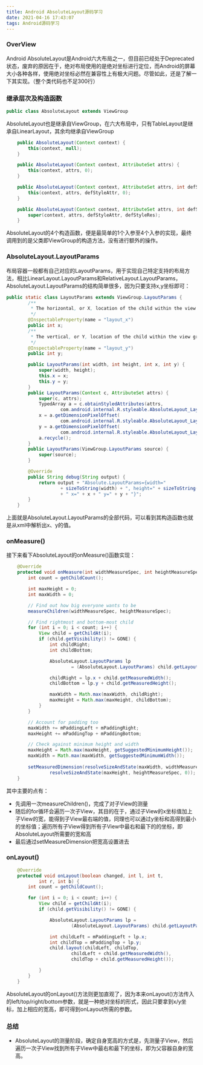 ```yaml
---
title: Android AbsoluteLayout源码学习
date: 2021-04-16 17:43:07
tags: Android源码学习
---
```

### OverView
Android AbsoluteLayout是Android六大布局之一，但目前已经处于Deprecated状态，废弃的原因在于，绝对布局使用的是绝对坐标进行定位，而Android的屏幕大小各种各样，使用绝对坐标必然在兼容性上有极大问题。尽管如此，还是了解一下其实现。（整个类代码也不足300行）

### 继承层次及构造函数
``` java
public class AbsoluteLayout extends ViewGroup
```
AbsoluteLayout也是继承自ViewGroup，在六大布局中，只有TableLayout是继承自LinearLayout，其余均继承自ViewGroup

``` java
    public AbsoluteLayout(Context context) {
        this(context, null);
    }

    public AbsoluteLayout(Context context, AttributeSet attrs) {
        this(context, attrs, 0);
    }

    public AbsoluteLayout(Context context, AttributeSet attrs, int defStyleAttr) {
        this(context, attrs, defStyleAttr, 0);
    }

    public AbsoluteLayout(Context context, AttributeSet attrs, int defStyleAttr, int defStyleRes) {
        super(context, attrs, defStyleAttr, defStyleRes);
    }
```
AbsoluteLayout的4个构造函数，便是最简单的1个入参至4个入参的实现，最终调用到的是父类即ViewGroup的构造方法，没有进行额外的操作。

### AbsoluteLayout.LayoutParams
布局容器一般都有自己对应的LayoutParams，用于实现自己特定支持的布局方法，相比LinearLayout.LayoutParams和RelativeLayout.LayoutParams，AbsoluteLayout.LayoutParams的结构简单很多，因为只要支持x,y坐标即可：
``` java
public static class LayoutParams extends ViewGroup.LayoutParams {
        /**
         * The horizontal, or X, location of the child within the view group.
         */
        @InspectableProperty(name = "layout_x")
        public int x;
        /**
         * The vertical, or Y, location of the child within the view group.
         */
        @InspectableProperty(name = "layout_y")
        public int y;

        public LayoutParams(int width, int height, int x, int y) {
            super(width, height);
            this.x = x;
            this.y = y;
        }
        public LayoutParams(Context c, AttributeSet attrs) {
            super(c, attrs);
            TypedArray a = c.obtainStyledAttributes(attrs,
                    com.android.internal.R.styleable.AbsoluteLayout_Layout);
            x = a.getDimensionPixelOffset(
                    com.android.internal.R.styleable.AbsoluteLayout_Layout_layout_x, 0);
            y = a.getDimensionPixelOffset(
                    com.android.internal.R.styleable.AbsoluteLayout_Layout_layout_y, 0);
            a.recycle();
        }
        public LayoutParams(ViewGroup.LayoutParams source) {
            super(source);
        }

        @Override
        public String debug(String output) {
            return output + "Absolute.LayoutParams={width="
                    + sizeToString(width) + ", height=" + sizeToString(height)
                    + " x=" + x + " y=" + y + "}";
        }
    }
```
上面就是AbsoluteLayout.LayoutParams的全部代码，可以看到其构造函数也就是从xml中解析出x、y的值。

### onMeasure()
接下来看下AbsoluteLayout的onMeasure()函数实现：
``` java
    @Override
    protected void onMeasure(int widthMeasureSpec, int heightMeasureSpec) {
        int count = getChildCount();

        int maxHeight = 0;
        int maxWidth = 0;

        // Find out how big everyone wants to be
        measureChildren(widthMeasureSpec, heightMeasureSpec);

        // Find rightmost and bottom-most child
        for (int i = 0; i < count; i++) {
            View child = getChildAt(i);
            if (child.getVisibility() != GONE) {
                int childRight;
                int childBottom;

                AbsoluteLayout.LayoutParams lp
                        = (AbsoluteLayout.LayoutParams) child.getLayoutParams();

                childRight = lp.x + child.getMeasuredWidth();
                childBottom = lp.y + child.getMeasuredHeight();

                maxWidth = Math.max(maxWidth, childRight);
                maxHeight = Math.max(maxHeight, childBottom);
            }
        }

        // Account for padding too
        maxWidth += mPaddingLeft + mPaddingRight;
        maxHeight += mPaddingTop + mPaddingBottom;

        // Check against minimum height and width
        maxHeight = Math.max(maxHeight, getSuggestedMinimumHeight());
        maxWidth = Math.max(maxWidth, getSuggestedMinimumWidth());
        
        setMeasuredDimension(resolveSizeAndState(maxWidth, widthMeasureSpec, 0),
                resolveSizeAndState(maxHeight, heightMeasureSpec, 0));
    }
```
其中主要的点有：
- 先调用一次measureChildren()，完成了对子View的测量
- 随后的for循环会遍历一次子View，其目的在于，通过子View的x坐标值加上子View的宽，能得到子View最右端的值，同理也可以通过y坐标和高得到最小的坐标值；遍历所有子View得到所有子View中最右和最下的的坐标，即AbsoluteLayout所需要的宽和高
- 最后通过setMeasureDimension把宽高设置进去

### onLayout()
``` java
    @Override
    protected void onLayout(boolean changed, int l, int t,
            int r, int b) {
        int count = getChildCount();

        for (int i = 0; i < count; i++) {
            View child = getChildAt(i);
            if (child.getVisibility() != GONE) {

                AbsoluteLayout.LayoutParams lp =
                        (AbsoluteLayout.LayoutParams) child.getLayoutParams();

                int childLeft = mPaddingLeft + lp.x;
                int childTop = mPaddingTop + lp.y;
                child.layout(childLeft, childTop,
                        childLeft + child.getMeasuredWidth(),
                        childTop + child.getMeasuredHeight());

            }
        }
    }
```
AbsoluteLayout的onLayout()方法则更加直观了，因为本来onLayout()方法传入的left/top/right/bottom参数，就是一种绝对坐标的形式，因此只要拿到x/y坐标，加上相应的宽高，即可得到onLayout所需的参数。

### 总结
- AbsoluteLayout的测量阶段，确定自身宽高的方式是，先测量子View，然后遍历一次子View找到所有子View中最右和最下的坐标，即为父容器自身的宽高。